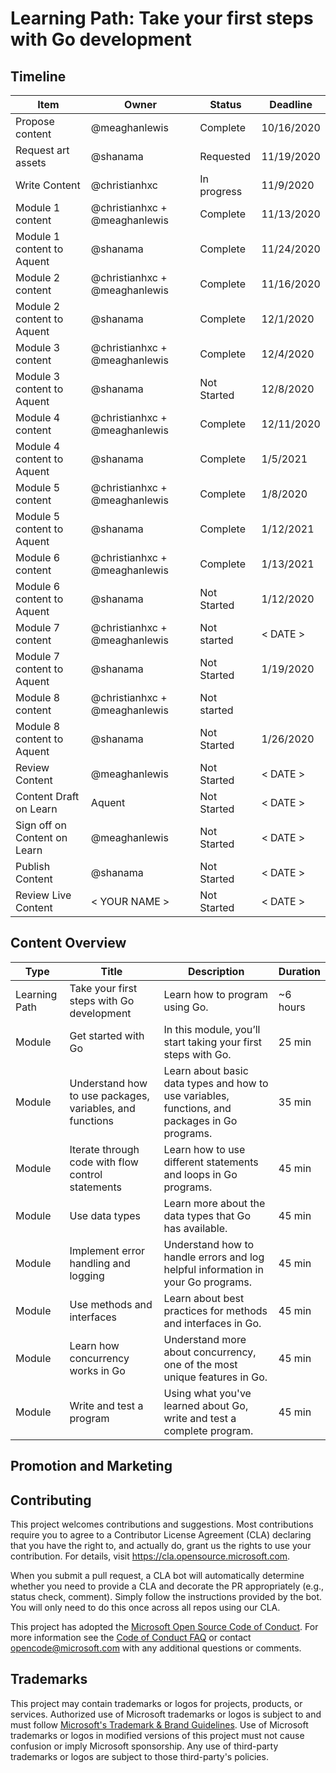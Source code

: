 # Learning Path: Take your first steps with Go development

## Timeline

| Item | Owner | Status | Deadline |
|------|-------|--------|----------|
| Propose content | @meaghanlewis | Complete | 10/16/2020 |
| Request art assets | @shanama | Requested | 11/19/2020 |
| Write Content | @christianhxc | In progress | 11/9/2020|
| Module 1 content | @christianhxc + @meaghanlewis | Complete | 11/13/2020 |
| Module 1 content to Aquent | @shanama | Complete | 11/24/2020 |
| Module 2 content | @christianhxc + @meaghanlewis | Complete | 11/16/2020 |
| Module 2 content to Aquent | @shanama | Complete | 12/1/2020 |
| Module 3 content | @christianhxc + @meaghanlewis | Complete| 12/4/2020 |
| Module 3 content to Aquent | @shanama | Not Started | 12/8/2020 |
| Module 4 content | @christianhxc + @meaghanlewis | Complete | 12/11/2020 |
| Module 4 content to Aquent | @shanama | Complete | 1/5/2021 |
| Module 5 content | @christianhxc + @meaghanlewis | Complete | 1/8/2020 |
| Module 5 content to Aquent | @shanama | Complete | 1/12/2021 |
| Module 6 content | @christianhxc + @meaghanlewis | Complete | 1/13/2021 |
| Module 6 content to Aquent | @shanama | Not Started | 1/12/2020 |
| Module 7 content | @christianhxc + @meaghanlewis | Not started | < DATE > |
| Module 7 content to Aquent | @shanama | Not Started | 1/19/2020 |
| Module 8 content | @christianhxc + @meaghanlewis | Not started | |
| Module 8 content to Aquent | @shanama | Not Started | 1/26/2020 |
| Review Content | @meaghanlewis | Not Started | < DATE > |
| Content Draft on Learn | Aquent | Not Started | < DATE > |
| Sign off on Content on Learn | @meaghanlewis | Not Started | < DATE > |
| Publish Content | @shanama | Not Started | < DATE > |
| Review Live Content | < YOUR NAME > | Not Started | < DATE > |

## Content Overview

| Type | Title | Description | Duration |
|------|-------|-------------|----------|
| Learning Path | Take your first steps with Go development | Learn how to program using Go. | ~6 hours |
| Module | Get started with Go | In this module, you’ll start taking your first steps with Go. | 25 min |
| Module | Understand how to use packages, variables, and functions | Learn about basic data types and how to use variables, functions, and packages in Go programs. | 35 min |
| Module | Iterate through code with flow control statements | Learn how to use different statements and loops in Go programs. | 45 min |
| Module | Use data types | Learn more about the data types that Go has available. | 45 min |
| Module | Implement error handling and logging | Understand how to handle errors and log helpful information in your Go programs. | 45 min |
| Module | Use methods and interfaces | Learn about best practices for methods and interfaces in Go. | 45 min |
| Module | Learn how concurrency works in Go | Understand more about concurrency, one of the most unique features in Go. | 45 min |
| Module | Write and test a program | Using what you've learned about Go, write and test a complete program. | 45 min |

## Promotion and Marketing

## Contributing

This project welcomes contributions and suggestions.  Most contributions require you to agree to a
Contributor License Agreement (CLA) declaring that you have the right to, and actually do, grant us
the rights to use your contribution. For details, visit https://cla.opensource.microsoft.com.

When you submit a pull request, a CLA bot will automatically determine whether you need to provide
a CLA and decorate the PR appropriately (e.g., status check, comment). Simply follow the instructions
provided by the bot. You will only need to do this once across all repos using our CLA.

This project has adopted the [Microsoft Open Source Code of Conduct](https://opensource.microsoft.com/codeofconduct/).
For more information see the [Code of Conduct FAQ](https://opensource.microsoft.com/codeofconduct/faq/) or
contact [opencode@microsoft.com](mailto:opencode@microsoft.com) with any additional questions or comments.

## Trademarks

This project may contain trademarks or logos for projects, products, or services. Authorized use of Microsoft 
trademarks or logos is subject to and must follow 
[Microsoft's Trademark & Brand Guidelines](https://www.microsoft.com/en-us/legal/intellectualproperty/trademarks/usage/general).
Use of Microsoft trademarks or logos in modified versions of this project must not cause confusion or imply Microsoft sponsorship.
Any use of third-party trademarks or logos are subject to those third-party's policies.
